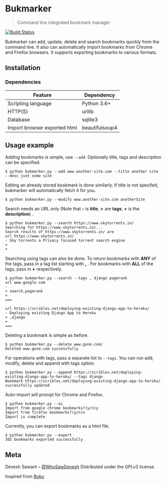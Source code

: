 # Bukmarker
> Command line integrated bookmark manager 

  [![Build Status][travis-image]][travis-url]

Bukmarker can add, update, delete and search bookmarks quickly from the command line. It also can automatically import bookmarks from Chrome and Firefox browsers. It supports exporting bookmarks to various formats.

## Installation

### Dependencies

| Feature | Dependency |
| --- | --- |
| Scripting language | Python 3.6+ |
| HTTP(S) | urllib |
| Database | sqlite3 |
| Import browser exported html | beautifulsoup4 |


## Usage example

Adding bookmarks is simple, use `--add`. Optionally title, tags and description can be specified.

`$ python bukmarker.py --add www.another-site.com --title another site --desc just some site`

Editing an already stored bookmark is done similarly.
If title is not specifed, bukmarker will automatically fetch it for you. 

`$ python bukmarker.py --modify www.another-site.com anotherSite `

Search needs an URL only (Note that **-** is **title**, **>** are **tags**, **+** is the **description**) .

 ```
 $ python bukmarker.py --search https://www.skytorrents.in/
Searching for https://www.skytorrents.in/...
Search results of https://www.skytorrents.in/ are
url https://www.skytorrents.in/
- Sky torrents a Privacy focused torrent search engine
>
+
```

Searching using tags can also be done. To return bookmarks with **ANY** of the tags, pass in a tag list starting with **,** . For bookmarks with **ALL** of the tags, pass in **+** respectively.

``` 
$ python bukmarker.py --search --tags , django pagerank
url www.google.com
-
> search,pagerank
+
===

url https://scribles.net/deploying-existing-django-app-to-heroku/
- Deploying existing Django App to Heroku
> ,django
+
===
```

Deleting a bookmark is simple as before.

```
$ python bukmarker.py --delete www.gone.com/
Deleted www.gone.com successfully

```

For operations with tags, pass a separate list to `--tags`. You can run add, modify, delete and append with tags option.

```
$ python bukmarker.py --append https://scribles.net/deploying-existing-django-app-to-heroku/ --tags django
Bookmark https://scribles.net/deploying-existing-django-app-to-heroku/ successfully updated
```

Auto-import will prompt for Chrome and Firefox.

```
$ python bukmarker.py --ai
Import from google chrome bookmarks?(y/n)y
Import from firefox bookmarks?(y/n)n
Import is complete
```

Currently, you can export bookmarks as a html file.

```
$ python bukmarker.py --export
302 bookmarks exported successfully
```

## Meta

Devesh Sawant – [@WhoSawDevesh](https://twitter.com/WhoSawDevesh)
Distributed under the GPLv3 license.

Inspired from [Buku](https://github.com/jarun/Buku)

<!-- Markdown link & img dfn's -->

[travis-image]: https://img.shields.io/travis/dbader/node-datadog-metrics/master.svg?style=flat-square
[travis-url]: https://travis-ci.org/dbader/node-datadog-metrics
